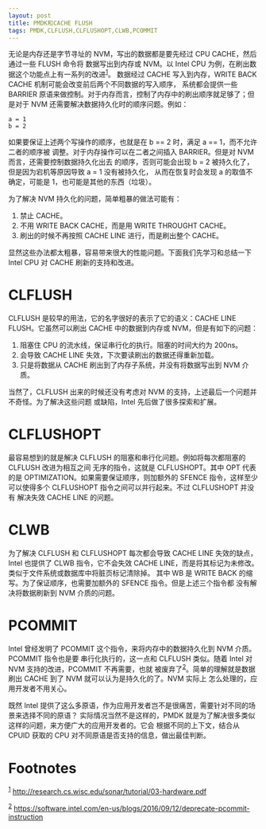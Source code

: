 ```yaml
---
layout: post
title: PMDK和CACHE FLUSH
tags: PMDK,CLFLUSH,CLFLUSHOPT,CLWB,PCOMMIT
---
```


无论是内存还是字节寻址的 NVM，写出的数据都是要先经过 CPU CACHE，然后通过一些 FLUSH 命令将
数据写出到内存或 NVM。以 Intel CPU 为例，在刷出数据这个功能点上有一系列的改进<sup><a id="fnr.1" class="footref" href="#fn.1">1</a></sup>。
数据经过 CACHE 写入到内存，WRITE BACK CACHE 机制可能会改变前后两个不同数据的写入顺序，
系统都会提供一些 BARRIER 原语来做控制。对于内存而言，控制了内存中的刷出顺序就足够了；但
是对于 NVM 还需要解决数据持久化时的顺序问题。例如：

    a = 1
    b = 2

如果要保证上述两个写操作的顺序，也就是在 b == 2 时，满足 a == 1，而不允许二者的顺序被
调整。对于内存操作可以在二者之间插入 BARRIER。但是对 NVM 而言，还需要控制数据持久化出去
的顺序，否则可能会出现 b = 2 被持久化了，但是因为宕机等原因导致 a = 1 没有被持久化，
从而在恢复时会发现 a 的取值不确定，可能是 1，也可能是其他的东西（垃圾）。

为了解决 NVM 持久化的问题，简单粗暴的做法可能有：

1.  禁止 CACHE。
2.  不用 WRITE BACK CACHE，而是用 WRITE THROUGHT CACHE。
3.  刷出的时候不再按照 CACHE LINE 进行，而是刷出整个 CACHE。

显然这些办法都太粗暴，容易带来很大的性能问题。下面我们先学习和总结一下 Intel CPU 对 CACHE 
刷新的支持和改进。


# CLFLUSH

CLFLUSH 是较早的用法，它的名字很好的表示了它的语义：CACHE LINE FLUSH。它虽然可以刷出 CACHE
中的数据到内存或 NVM，但是有如下的问题：

1.  阻塞住 CPU 的流水线，保证串行化的执行。阻塞的时间大约为 200ns。
2.  会导致 CACHE LINE 失效，下次要读刷出的数据还得重新加载。
3.  只是将数据从 CACHE 刷出到了内存子系统，并没有将数据写出到 NVM 介质。

当然了，CLFLUSH 出来的时候还没有考虑对 NVM 的支持，上述最后一个问题并不奇怪。为了解决这些问题
或缺陷，Intel 先后做了很多探索和扩展。


# CLFLUSHOPT

最容易想到的就是解决 CLFLUSH 的阻塞和串行化问题。例如将每次都阻塞的 CLFLUSH 改进为相互之间
无序的指令，这就是 CLFLUSHOPT。其中 OPT 代表的是 OPTIMIZATION。如果需要保证顺序，则加额外的
 SFENCE 指令，这样至少可以使得多个 CLFLUSHOPT 指令之间可以并行起来。不过 CLFLUSHOPT 并没有
解决失效 CACHE LINE 的问题。


# CLWB

为了解决 CLFLUSH 和 CLFLUSHOPT 每次都会导致 CACHE LINE 失效的缺点，Intel 也提供了 CLWB
指令，它不会失效 CACHE LINE，而是将其标记为未修改。类似于文件系统或数据库中将脏页标记清除掉。
其中 WB 是 WRITE BACK 的缩写。为了保证顺序，也需要加额外的 SFENCE 指令。但是上述三个指令都
没有解决将数据刷新到 NVM 介质的问题。


# PCOMMIT

Intel 曾经发明了 PCOMMIT 这个指令，来将内存中的数据持久化到 NVM 介质。PCOMMIT 指令也是要
串行化执行的，这一点和 CLFLUSH 类似。随着 Intel 对 NVM 支持的改进，PCOMMIT 不再需要，也就
被废弃了<sup><a id="fnr.2" class="footref" href="#fn.2">2</a></sup>。简单的理解就是数据刷出 CACHE 到了 NVM 就可以认为是持久化的了。NVM 实际上
怎么处理的，应用开发者不用关心。

既然 Intel 提供了这么多原语，作为应用开发者岂不是很痛苦，需要针对不同的场景来选择不同的原语？
实际情况当然不是这样的，PMDK 就是为了解决很多类似这样的问题，来方便广大的应用开发者的。它会
根据不同的上下文，结合从 CPUID 获取的 CPU 对不同原语是否支持的信息，做出最佳判断。


# Footnotes

<sup><a id="fn.1" href="#fnr.1">1</a></sup> <http://research.cs.wisc.edu/sonar/tutorial/03-hardware.pdf>

<sup><a id="fn.2" href="#fnr.2">2</a></sup> <https://software.intel.com/en-us/blogs/2016/09/12/deprecate-pcommit-instruction>
